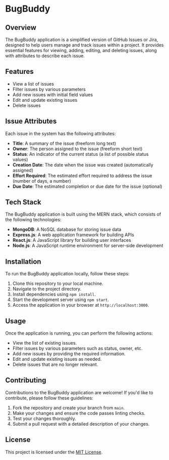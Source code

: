 # BugBuddy

## Overview

The BugBuddy application is a simplified version of GitHub Issues or Jira, designed to help users manage and track issues within a project. It provides essential features for viewing, adding, editing, and deleting issues, along with attributes to describe each issue.

## Features

- View a list of issues
- Filter issues by various parameters
- Add new issues with initial field values
- Edit and update existing issues
- Delete issues

## Issue Attributes

Each issue in the system has the following attributes:

- **Title**: A summary of the issue (freeform long text)
- **Owner**: The person assigned to the issue (freeform short text)
- **Status**: An indicator of the current status (a list of possible status values)
- **Creation Date**: The date when the issue was created (automatically assigned)
- **Effort Required**: The estimated effort required to address the issue (number of days, a number)
- **Due Date**: The estimated completion or due date for the issue (optional)

## Tech Stack

The BugBuddy application is built using the MERN stack, which consists of the following technologies:

- **MongoDB**: A NoSQL database for storing issue data
- **Express.js**: A web application framework for building APIs
- **React.js**: A JavaScript library for building user interfaces
- **Node.js**: A JavaScript runtime environment for server-side development

## Installation

To run the BugBuddy application locally, follow these steps:

1. Clone this repository to your local machine.
2. Navigate to the project directory.
3. Install dependencies using `npm install`.
4. Start the development server using `npm start`.
5. Access the application in your browser at `http://localhost:3000`.

## Usage

Once the application is running, you can perform the following actions:

- View the list of existing issues.
- Filter issues by various parameters such as status, owner, etc.
- Add new issues by providing the required information.
- Edit and update existing issues as needed.
- Delete issues that are no longer relevant.

## Contributing

Contributions to the BugBuddy application are welcome! If you'd like to contribute, please follow these guidelines:

1. Fork the repository and create your branch from `main`.
2. Make your changes and ensure the code passes linting checks.
3. Test your changes thoroughly.
4. Submit a pull request with a detailed description of your changes.

## License

This project is licensed under the [MIT License](LICENSE).


